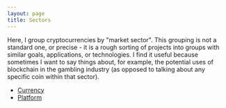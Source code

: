 ```yaml
---
layout: page
title: Sectors
---
```


Here, I group cryptocurrencies by "market sector". This grouping is not a standard one, or precise - it is a rough sorting of projects into groups with similar goals, applications, or technologies. I find it useful because sometimes I want to say things about, for example, the potential uses of blockchain in the gambling industry (as opposed to talking about any specific coin within that sector).

* [Currency](./1_currency)
* [Platform](./2_platform)
